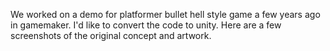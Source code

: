 We worked on a demo for platformer bullet hell style game a few years ago in gamemaker. I'd like to convert the code to unity. Here are a few screenshots of the original concept and artwork.


